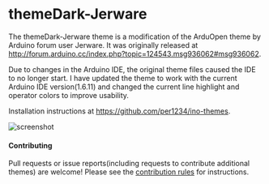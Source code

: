 themeDark-Jerware
==========

The themeDark-Jerware theme is a modification of the ArduOpen theme by Arduino forum user Jerware. It was originally released at http://forum.arduino.cc/index.php?topic=124543.msg936062#msg936062.

Due to changes in the Arduino IDE, the original theme files caused the IDE to no longer start. I have updated the theme to work with the current Arduino IDE version(1.6.11) and changed the current line highlight and operator colors to improve usability.

Installation instructions at https://github.com/per1234/ino-themes.

![screenshot](https://github.com/per1234/ino-themes/raw/themeDark-Jerware/screenshot.jpg)

#### Contributing
Pull requests or issue reports(including requests to contribute additional themes) are welcome! Please see the [contribution rules](https://github.com/per1234/ino-themes/blob/master/.github/CONTRIBUTING.md) for instructions.
